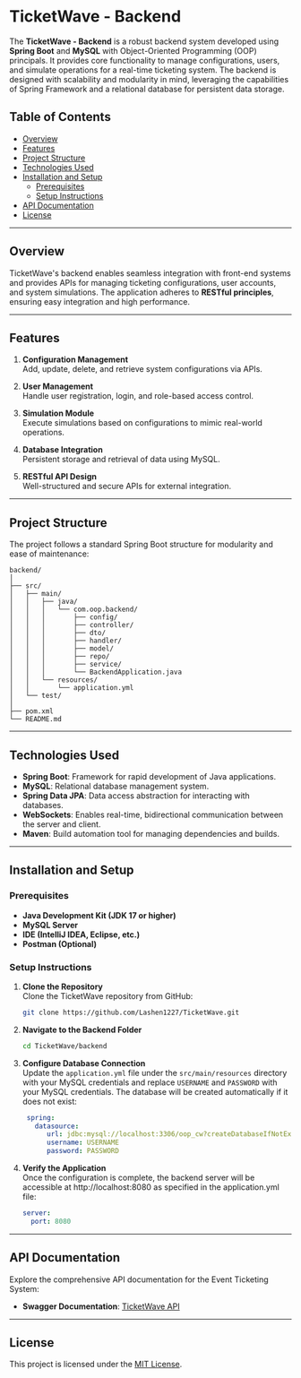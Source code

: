# TicketWave - Backend

The **TicketWave - Backend** is a robust backend system developed using **Spring Boot** and **MySQL** with Object-Oriented Programming (OOP) principals. It provides core functionality to manage configurations, users, and simulate operations for a real-time ticketing system. The backend is designed with scalability and modularity in mind, leveraging the capabilities of Spring Framework and a relational database for persistent data storage.

## Table of Contents

- [Overview](#overview)
- [Features](#features)
- [Project Structure](#project-structure)
- [Technologies Used](#technologies-used)
- [Installation and Setup](#installation-and-setup)
  - [Prerequisites](#prerequisites)
  - [Setup Instructions](#setup-instructions)
- [API Documentation](#api-documentation)
- [License](#license)

---

## Overview

TicketWave's backend enables seamless integration with front-end systems and provides APIs for managing ticketing configurations, user accounts, and system simulations. The application adheres to **RESTful principles**, ensuring easy integration and high performance.

---

## Features

1. **Configuration Management**  
   Add, update, delete, and retrieve system configurations via APIs.

2. **User Management**  
   Handle user registration, login, and role-based access control.

3. **Simulation Module**  
   Execute simulations based on configurations to mimic real-world operations.

4. **Database Integration**  
   Persistent storage and retrieval of data using MySQL.

5. **RESTful API Design**  
   Well-structured and secure APIs for external integration.

---

## Project Structure

The project follows a standard Spring Boot structure for modularity and ease of maintenance:

```
backend/
│
├── src/
│   ├── main/
│   │   ├── java/
│   │   │   └── com.oop.backend/
│   │   │       ├── config/
│   │   │       ├── controller/
│   │   │       ├── dto/
│   │   │       ├── handler/
│   │   │       ├── model/
│   │   │       ├── repo/
│   │   │       ├── service/
│   │   │       └── BackendApplication.java
│   │   └── resources/
│   │       └── application.yml
│   └── test/
│
├── pom.xml
└── README.md
```

---

## Technologies Used

- **Spring Boot**: Framework for rapid development of Java applications.
- **MySQL**: Relational database management system.
- **Spring Data JPA**: Data access abstraction for interacting with databases.
- **WebSockets**: Enables real-time, bidirectional communication between the server and client.
- **Maven**: Build automation tool for managing dependencies and builds.

---

## Installation and Setup

### Prerequisites

- **Java Development Kit (JDK 17 or higher)**
- **MySQL Server**
- **IDE (IntelliJ IDEA, Eclipse, etc.)**
- **Postman (Optional)**

### Setup Instructions

1. **Clone the Repository**  
   Clone the TicketWave repository from GitHub:
   ```bash
   git clone https://github.com/Lashen1227/TicketWave.git
   ```

2. **Navigate to the Backend Folder**
   ```bash
   cd TicketWave/backend
   ```

3. **Configure Database Connection**  
   Update the `application.yml` file under the `src/main/resources` directory with your MySQL credentials and replace `USERNAME` and `PASSWORD` with your MySQL credentials. The database will be created automatically if it does not exist:
   ```yaml
    spring:
      datasource:
         url: jdbc:mysql://localhost:3306/oop_cw?createDatabaseIfNotExist=true
         username: USERNAME
         password: PASSWORD
   ```

4. **Verify the Application**  
   Once the configuration is complete, the backend server will be accessible at http://localhost:8080 as specified in the application.yml file:
   ``` yaml
   server:
     port: 8080
   ```

---

## API Documentation

Explore the comprehensive API documentation for the Event Ticketing System:

- **Swagger Documentation**: [TicketWave API](http://localhost:8080/swagger-ui/index.html)
   
---

## License

This project is licensed under the [MIT License](LICENSE).
